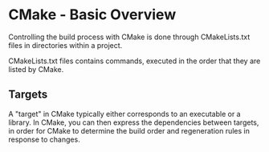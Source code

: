 # CMake - Basic Overview

Controlling the build process with CMake is done through CMakeLists.txt files in directories within a project.

CMakeLists.txt files contains commands, executed in the order that they are listed by CMake.

## Targets

A "target" in CMake typically either corresponds to an executable or a library. In CMake, you can then express the dependencies between targets, in order for CMake to determine the build order and regeneration rules in response to changes.